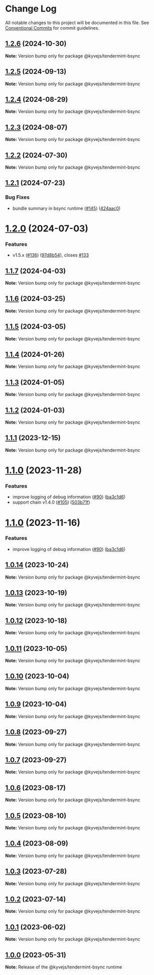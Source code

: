 # Change Log

All notable changes to this project will be documented in this file.
See [Conventional Commits](https://conventionalcommits.org) for commit guidelines.

## [1.2.6](https://github.com/KYVENetwork/kyvejs/compare/@kyvejs/tendermint-bsync@1.2.5...@kyvejs/tendermint-bsync@1.2.6) (2024-10-30)

**Note:** Version bump only for package @kyvejs/tendermint-bsync

## [1.2.5](https://github.com/KYVENetwork/kyvejs/compare/@kyvejs/tendermint-bsync@1.2.4...@kyvejs/tendermint-bsync@1.2.5) (2024-09-13)

**Note:** Version bump only for package @kyvejs/tendermint-bsync

## [1.2.4](https://github.com/KYVENetwork/kyvejs/compare/@kyvejs/tendermint-bsync@1.2.3...@kyvejs/tendermint-bsync@1.2.4) (2024-08-29)

**Note:** Version bump only for package @kyvejs/tendermint-bsync

## [1.2.3](https://github.com/KYVENetwork/kyvejs/compare/@kyvejs/tendermint-bsync@1.2.2...@kyvejs/tendermint-bsync@1.2.3) (2024-08-07)

**Note:** Version bump only for package @kyvejs/tendermint-bsync

## [1.2.2](https://github.com/KYVENetwork/kyvejs/compare/@kyvejs/tendermint-bsync@1.2.1...@kyvejs/tendermint-bsync@1.2.2) (2024-07-30)

**Note:** Version bump only for package @kyvejs/tendermint-bsync

## [1.2.1](https://github.com/KYVENetwork/kyvejs/compare/@kyvejs/tendermint-bsync@1.2.0...@kyvejs/tendermint-bsync@1.2.1) (2024-07-23)

### Bug Fixes

- bundle summary in bsync runtime ([#145](https://github.com/KYVENetwork/kyvejs/issues/145)) ([424aac0](https://github.com/KYVENetwork/kyvejs/commit/424aac0f0913c6ffa1550bb5ebae6e524af836a7))

# [1.2.0](https://github.com/KYVENetwork/kyvejs/compare/@kyvejs/tendermint-bsync@1.1.7...@kyvejs/tendermint-bsync@1.2.0) (2024-07-03)

### Features

- v1.5.x ([#136](https://github.com/KYVENetwork/kyvejs/issues/136)) ([97d8b54](https://github.com/KYVENetwork/kyvejs/commit/97d8b54833d50bee7eb1a6e17d61f71d81887a9d)), closes [#133](https://github.com/KYVENetwork/kyvejs/issues/133)

## [1.1.7](https://github.com/KYVENetwork/kyvejs/compare/@kyvejs/tendermint-bsync@1.1.6...@kyvejs/tendermint-bsync@1.1.7) (2024-04-03)

**Note:** Version bump only for package @kyvejs/tendermint-bsync

## [1.1.6](https://github.com/KYVENetwork/kyvejs/compare/@kyvejs/tendermint-bsync@1.1.5...@kyvejs/tendermint-bsync@1.1.6) (2024-03-25)

**Note:** Version bump only for package @kyvejs/tendermint-bsync

## [1.1.5](https://github.com/KYVENetwork/kyvejs/compare/@kyvejs/tendermint-bsync@1.1.4...@kyvejs/tendermint-bsync@1.1.5) (2024-03-05)

**Note:** Version bump only for package @kyvejs/tendermint-bsync

## [1.1.4](https://github.com/KYVENetwork/kyvejs/compare/@kyvejs/tendermint-bsync@1.1.3...@kyvejs/tendermint-bsync@1.1.4) (2024-01-26)

**Note:** Version bump only for package @kyvejs/tendermint-bsync

## [1.1.3](https://github.com/KYVENetwork/kyvejs/compare/@kyvejs/tendermint-bsync@1.1.2...@kyvejs/tendermint-bsync@1.1.3) (2024-01-05)

**Note:** Version bump only for package @kyvejs/tendermint-bsync

## [1.1.2](https://github.com/KYVENetwork/kyvejs/compare/@kyvejs/tendermint-bsync@1.1.1...@kyvejs/tendermint-bsync@1.1.2) (2024-01-03)

**Note:** Version bump only for package @kyvejs/tendermint-bsync

## [1.1.1](https://github.com/KYVENetwork/kyvejs/compare/@kyvejs/tendermint-bsync@1.1.0...@kyvejs/tendermint-bsync@1.1.1) (2023-12-15)

**Note:** Version bump only for package @kyvejs/tendermint-bsync

# [1.1.0](https://github.com/KYVENetwork/kyvejs/compare/@kyvejs/tendermint-bsync@1.0.14...@kyvejs/tendermint-bsync@1.1.0) (2023-11-28)

### Features

- improve logging of debug information ([#90](https://github.com/KYVENetwork/kyvejs/issues/90)) ([ba3c1d6](https://github.com/KYVENetwork/kyvejs/commit/ba3c1d63060f38c112d7b5102341a0c9000d7d54))
- support chain v1.4.0 ([#105](https://github.com/KYVENetwork/kyvejs/issues/105)) ([503b71f](https://github.com/KYVENetwork/kyvejs/commit/503b71f40ed4d32c68d2bff34cfcf88120944c73))

# [1.1.0](https://github.com/KYVENetwork/kyvejs/compare/@kyvejs/tendermint-bsync@1.0.14...@kyvejs/tendermint-bsync@1.1.0) (2023-11-16)

### Features

- improve logging of debug information ([#90](https://github.com/KYVENetwork/kyvejs/issues/90)) ([ba3c1d6](https://github.com/KYVENetwork/kyvejs/commit/ba3c1d63060f38c112d7b5102341a0c9000d7d54))

## [1.0.14](https://github.com/KYVENetwork/kyvejs/compare/@kyvejs/tendermint-bsync@1.0.13...@kyvejs/tendermint-bsync@1.0.14) (2023-10-24)

**Note:** Version bump only for package @kyvejs/tendermint-bsync

## [1.0.13](https://github.com/KYVENetwork/kyvejs/compare/@kyvejs/tendermint-bsync@1.0.12...@kyvejs/tendermint-bsync@1.0.13) (2023-10-19)

**Note:** Version bump only for package @kyvejs/tendermint-bsync

## [1.0.12](https://github.com/KYVENetwork/kyvejs/compare/@kyvejs/tendermint-bsync@1.0.11...@kyvejs/tendermint-bsync@1.0.12) (2023-10-18)

**Note:** Version bump only for package @kyvejs/tendermint-bsync

## [1.0.11](https://github.com/KYVENetwork/kyvejs/compare/@kyvejs/tendermint-bsync@1.0.10...@kyvejs/tendermint-bsync@1.0.11) (2023-10-05)

**Note:** Version bump only for package @kyvejs/tendermint-bsync

## [1.0.10](https://github.com/KYVENetwork/kyvejs/compare/@kyvejs/tendermint-bsync@1.0.9...@kyvejs/tendermint-bsync@1.0.10) (2023-10-04)

**Note:** Version bump only for package @kyvejs/tendermint-bsync

## [1.0.9](https://github.com/KYVENetwork/kyvejs/compare/@kyvejs/tendermint-bsync@1.0.8...@kyvejs/tendermint-bsync@1.0.9) (2023-10-04)

**Note:** Version bump only for package @kyvejs/tendermint-bsync

## [1.0.8](https://github.com/KYVENetwork/kyvejs/compare/@kyvejs/tendermint-bsync@1.0.7...@kyvejs/tendermint-bsync@1.0.8) (2023-09-27)

**Note:** Version bump only for package @kyvejs/tendermint-bsync

## [1.0.7](https://github.com/KYVENetwork/kyvejs/compare/@kyvejs/tendermint-bsync@1.0.6...@kyvejs/tendermint-bsync@1.0.7) (2023-09-27)

**Note:** Version bump only for package @kyvejs/tendermint-bsync

## [1.0.6](https://github.com/KYVENetwork/kyvejs/compare/@kyvejs/tendermint-bsync@1.0.5...@kyvejs/tendermint-bsync@1.0.6) (2023-08-17)

**Note:** Version bump only for package @kyvejs/tendermint-bsync

## [1.0.5](https://github.com/KYVENetwork/kyvejs/compare/@kyvejs/tendermint-bsync@1.0.4...@kyvejs/tendermint-bsync@1.0.5) (2023-08-10)

**Note:** Version bump only for package @kyvejs/tendermint-bsync

## [1.0.4](https://github.com/KYVENetwork/kyvejs/compare/@kyvejs/tendermint-bsync@1.0.3...@kyvejs/tendermint-bsync@1.0.4) (2023-08-09)

**Note:** Version bump only for package @kyvejs/tendermint-bsync

## [1.0.3](https://github.com/KYVENetwork/kyvejs/compare/@kyvejs/tendermint-bsync@1.0.2...@kyvejs/tendermint-bsync@1.0.3) (2023-07-28)

**Note:** Version bump only for package @kyvejs/tendermint-bsync

## [1.0.2](https://github.com/KYVENetwork/kyvejs/compare/@kyvejs/tendermint-bsync@1.0.1...@kyvejs/tendermint-bsync@1.0.2) (2023-07-14)

**Note:** Version bump only for package @kyvejs/tendermint-bsync

## [1.0.1](https://github.com/KYVENetwork/kyvejs/compare/@kyvejs/tendermint-bsync@1.0.0...@kyvejs/tendermint-bsync@1.0.1) (2023-06-02)

**Note:** Version bump only for package @kyvejs/tendermint-bsync

## [1.0.0](https://github.com/KYVENetwork/kyvejs/compare/@kyvejs/tendermint-bsync@1.0.0-beta.10...@kyvejs/tendermint-bsync@1.0.0) (2023-05-31)

**Note:** Release of the @kyvejs/tendermint-bsync runtime
